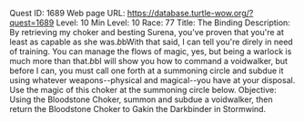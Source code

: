 Quest ID: 1689
Web page URL: https://database.turtle-wow.org/?quest=1689
Level: 10
Min Level: 10
Race: 77
Title: The Binding
Description: By retrieving my choker and besting Surena, you've proven that you're at least as capable as she was.$b$bWith that said, I can tell you're direly in need of training. You can manage the flows of magic, yes, but being a warlock is much more than that.$b$bI will show you how to command a voidwalker, but before I can, you must call one forth at a summoning circle and subdue it using whatever weapons--physical and magical--you have at your disposal. Use the magic of this choker at the summoning circle below.
Objective: Using the Bloodstone Choker, summon and subdue a voidwalker, then return the Bloodstone Choker to Gakin the Darkbinder in Stormwind.
